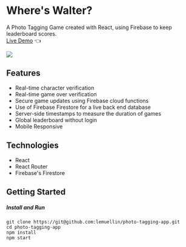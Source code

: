 # Where's Walter?
A Photo Tagging Game created with React, using Firebase to keep leaderboard scores.  
[Live Demo](https://lemuellin.github.io/photo-tagging-app/) :point_left:

<img src="./src/asset/screenshot/wheresWalter.gif">

## Features
-	Real-time character verification
-	Real-time game over verification
-	Secure game updates using Firebase cloud functions
-	Use of Firebase Firestore for a live back end database
-	Server-side timestamps to measure the duration of games
-	Global leaderboard without login
-	Mobile Responsive

## Technologies
-	React
-	React Router
-	Firebase's Firestore

## Getting Started
##### Install and Run
```
git clone https://git@github.com:lemuellin/photo-tagging-app.git
cd photo-tagging-app
npm install
npm start
```